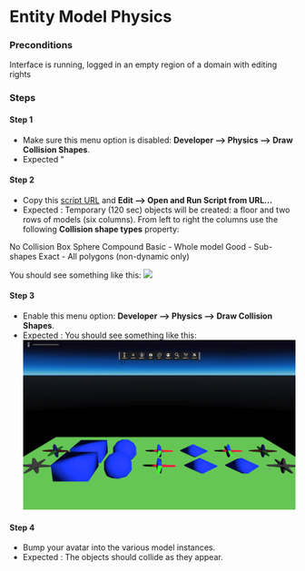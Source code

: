 # Entity Model Physics
### Preconditions
Interface is running, logged in an empty region of a domain with editing rights

### Steps

#### Step 1
- Make sure this menu option is disabled: **Developer --> Physics --> Draw Collision Shapes**.
- Expected  "
#### Step 2
- Copy this [script URL](./test.js?raw=true) and **Edit --> Open and Run Script from URL...**
- Expected : Temporary (120 sec) objects will be created: a floor and two rows of models (six columns).  From left to right the columns use the following **Collision shape types** property:

No Collision
Box
Sphere
Compound
Basic - Whole model
Good - Sub-shapes
Exact - All polygons (non-dynamic only)

You should see something like this:
![](./models-visual.png)
#### Step 3
- Enable this menu option: **Developer --> Physics --> Draw Collision Shapes**.
- Expected : You should see something like this:
![](./models-collisions.png)
#### Step 4
- Bump your avatar into the various model instances.
- Expected : The objects should collide as they appear.
